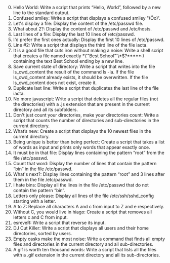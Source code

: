 0. Hello World: Write a script that prints “Hello, World”, followed by a new line to the standard output.
1. Confused smiley: Write a script that displays a confused smiley "(Ôo)'.
2. Let's display a file: Display the content of the /etc/passwd file.
3. What about 2?: Display the content of /etc/passwd and /etc/hosts.
4. Last lines of a file: Display the last 10 lines of /etc/passwd.
5. I'd prefer the first ones actually: Display the first 10 lines of /etc/passwd.
 6. Line #2: Write a script that displays the third line of the file iacta.
 7. It is a good file that cuts iron without making a noise: Write a shell script that creates a file named exactly \*\\'"Best School"\'\\*$\?\*\*\*\*\*:) containing the text Best School ending by a new line.
 8. Save current state of directory: Write a script that writes into the file ls_cwd_content the result of the command ls -la. If the file ls_cwd_content already exists, it should be overwritten. If the file ls_cwd_content does not exist, create it.
 9. Duplicate last line: Write a script that duplicates the last line of the file iacta.
 10. No more javascript: Write a script that deletes all the regular files (not the directories) with a .js extension that are present in the current directory and all its subfolders.
 11. Don't just count your directories, make your directories count: Write a script that counts the number of directories and sub-directories in the current directory.
 12. What’s new: Create a script that displays the 10 newest files in the current directory.
 13. Being unique is better than being perfect: Create a script that takes a list of words as input and prints only words that appear exactly once.
 14. It must be in that file: Display lines containing the pattern “root” from the file /etc/passwd.
 15. Count that word: Display the number of lines that contain the pattern “bin” in the file /etc/passwd.
 16. What's next?: Display lines containing the pattern “root” and 3 lines after them in the file /etc/passwd.
 17. I hate bins: Display all the lines in the file /etc/passwd that do not contain the pattern “bin”.
 18. Letters only please: Display all lines of the file /etc/ssh/sshd_config starting with a letter.
 19. A to Z: Replace all characters A and c from input to Z and e respectively.
 20. Without C, you would live in hiago: Create a script that removes all letters c and C from input.
 21. esreveR: Write a script that reverse its input.
 22. DJ Cut Killer: Write a script that displays all users and their home directories, sorted by users.
 23. Empty casks make the most noise: Write a command that finds all empty files and directories in the current directory and all sub-directories.
 24. A gif is worth ten thousand words: Write a script that lists all the files with a .gif extension in the current directory and all its sub-directories.
